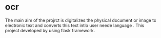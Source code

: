 # ocr
The main aim of the projrct is digitalizes the physical document or image to electronic text and converts this text intlo user neede language .
This project developed by using flask framework.
